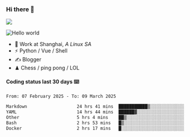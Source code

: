 ### Hi there 👋
![](https://komarev.com/ghpvc/?username=Xuhandsome)


<img src="https://github-readme-stats.vercel.app/api?username=XuHandsome&show_icons=true&theme=merko" alt="Hello world">

<br/>

- 🍻  Work at Shanghai, _A Linux SA_
- ⚡  Python / Vue / Shell
- ✍️  Blogger
- ♟  Chess / ping pong / LOL

#### Coding status last 30 days ⌨️

<!--START_SECTION:waka-->

```txt
From: 07 February 2025 - To: 09 March 2025

Markdown                   24 hrs 41 mins  ███████████▒░░░░░░░░░░░░░   45.30 %
YAML                       14 hrs 44 mins  ██████▓░░░░░░░░░░░░░░░░░░   27.04 %
Other                      5 hrs 4 mins    ██▒░░░░░░░░░░░░░░░░░░░░░░   09.32 %
Bash                       2 hrs 53 mins   █▒░░░░░░░░░░░░░░░░░░░░░░░   05.29 %
Docker                     2 hrs 17 mins   █░░░░░░░░░░░░░░░░░░░░░░░░   04.21 %
```

<!--END_SECTION:waka-->
